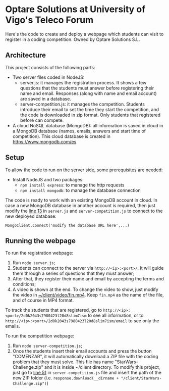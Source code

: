 # Optare Solutions at University of Vigo's Teleco Forum

Here's the code to create and deploy a webpage which students can visit to register in a coding competition. Owned by Optare Solutions S.L.

## Architecture

This project consists of the following parts:

- Two server files coded in NodeJS:
	- server.js: it manages the registration process. It shows a few questions that the students must answer before registering their name and email. Responses (along with name and email account) are saved in a database.
	- server-competition.js: it manages the competition. Students introduce their email to set the time they start the competition, and the code is downloaded in zip format. Only students that registered before can compete.
- A cloud NoSQL database (MongoDB): all information is saved in cloud in a MongoDB database (names, emails, answers and start time of competition). This cloud database is created in https://www.mongodb.com/es

## Setup

To allow the code to run on the server side, some prerequisites are needed:

- Install NodeJS and two packages:
	- `npm install express`: to manage the http requests
	- `npm install mongodb`: to manage the database connection

The code is ready to work with an existing MongoDB account in cloud. In case a new MongoDB database in another account is required, then just modify the [line 13](server.js#L13) in `server.js` and `server-competition.js` to connect to the new deployed database:

`MongoClient.connect('modify the database URL here',...)`

## Running the webpage

To run the registration webpage:

1. Run `node server.js`;
2. Students can connect to the server via `http://<ip>:<port>/`. It will guide them through a series of questions that they must answer;
3. After that, they register their name and email by accepting the terms and conditions;
4. A video is shown at the end. To change the video to show, just modify the video in [~/client/video/fin.mp4](client/video/). Keep `fin.mp4` as the name of the file, and of course in MP4 format.

To track the students that are registered, go to `http://<ip>:<port>/2d0k2043s7980423l20d8slim7ism` to see all information, or to `http://<ip>:<port>/2d0k2043s7980423l20d8slim7ism/email` to see only the emails.

To run the competition webpage:

1. Run `node server-competition.js`;
2. Once the students insert their email accounts and press the button "COMENZAR", it will automatically download a ZIP file with the coding problem that they must solve. This file has name "StarWars-Challenge.zip" and it is inside ~/client directory. To modify this project, just go to [line 51](server-competition.js#L51) in `server-competition.js` file and insert the path of the new ZIP folder (i.e. `response.download(__dirname + "/client/StarWars-Challenge.zip")`)